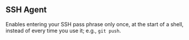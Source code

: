 ## SSH Agent

Enables entering your SSH pass phrase only once, at the start of a shell, instead of every time you use it; e.g., `git push`.
